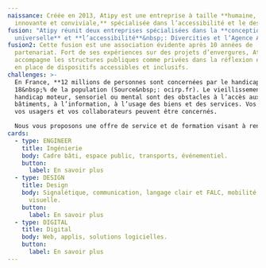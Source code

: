 ```yaml
---
naissance: Créée en 2013, Atipy est une entreprise à taille **humaine, réactive,
  innovante et conviviale,** spécialisée dans l’accessibilité et le design.
fusion: "Atipy réunit deux entreprises spécialisées dans la **conception
  universelle** et **l’accessibilité**&nbsp;: Divercities et l’Agence Adéquat."
fusion2: Cette fusion est une association évidente après 10 années de
  partenariat. Fort de ses expériences sur des projets d’envergures, Atipy
  accompagne les structures publiques comme privées dans la réflexion et la mise
  en place de dispositifs accessibles et inclusifs.
challenges: >-
  En France, **12 millions de personnes sont concernées par le handicap,** soit
  18&nbsp;% de la population (Source&nbsp;: ocirp.fr). Le vieillissement, le
  handicap moteur, sensoriel ou mental sont des obstacles à l’accès aux
  bâtiments, à l’information, à l’usage des biens et des services. Vos clients,
  vos usagers et vos collaborateurs peuvent être concernés.

  Nous vous proposons une offre de service et de formation visant à rendre vos équipements, dispositifs et supports de communication accessibles au plus grand nombre. Nous aimons transmettre et partager notre connaissance de la conception universelle, des enjeux d’accessibilité et d’orientation. Nous prenons soin de créer des solutions qui vous sont propres.
cards:
  - type: ENGINEER
    title: Ingénierie
    body: Cadre bâti, espace public, transports, événementiel.
    button:
      label: En savoir plus
  - type: DESIGN
    title: Design
    body: Signalétique, communication, langage clair et FALC, mobilité, identité
      visuelle.
    button:
      label: En savoir plus
  - type: DIGITAL
    title: Digital
    body: Web, applis, solutions logicielles.
    button:
      label: En savoir plus
---
```

